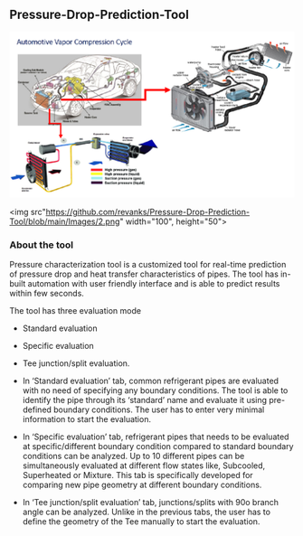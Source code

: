 ## Pressure-Drop-Prediction-Tool

![](https://github.com/revanks/Pressure-Drop-Prediction-Tool/blob/main/Images/2.png)

<img src"https://github.com/revanks/Pressure-Drop-Prediction-Tool/blob/main/Images/2.png" width="100", height="50">

### About the tool

Pressure characterization tool is a customized tool for real-time prediction of pressure drop and heat transfer characteristics of pipes. The tool has in-built automation with user friendly interface and is able to predict results within few seconds. 



The tool has three evaluation mode 
- 	Standard evaluation
- 	Specific evaluation
- 	Tee junction/split evaluation.

- In ‘Standard evaluation’ tab, common refrigerant pipes are evaluated with no need of specifying any boundary conditions. The tool is able to identify the pipe through its ‘standard’ name and evaluate it using pre-defined boundary conditions. The user has to enter very minimal
information to start the evaluation.

- In ‘Specific evaluation’ tab, refrigerant pipes that needs to be evaluated at specific/different boundary condition compared to standard boundary conditions can be analyzed. Up to 10 different pipes can be simultaneously evaluated at different flow states like, Subcooled, Superheated or Mixture. This tab is specifically developed for comparing new pipe geometry at different boundary conditions.

- In ‘Tee junction/split evaluation’ tab, junctions/splits with 90o branch angle can be analyzed. Unlike in the previous tabs, the user has to define the geometry of the Tee manually to start the evaluation.

